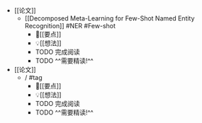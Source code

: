 - [[论文]]
	- [[Decomposed Meta-Learning for Few-Shot Named Entity Recognition]] #NER #Few-shot
		- 📌[[要点]]
		- 💡[[想法]]
		- TODO 完成阅读
		- TODO ^^需要精读!^^
- [[论文]]
	- /  #tag
		- 📌[[要点]]
		- 💡[[想法]]
		- TODO 完成阅读
		- TODO ^^需要精读!^^